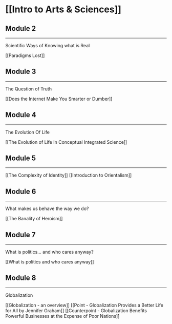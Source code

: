 # [[Intro to Arts & Sciences]]


## Module 2 
---
Scientific Ways of Knowing what is Real

[[Paradigms Lost]]

## Module 3
---
The Question of Truth

[[Does the Internet Make You Smarter or Dumber]]

## Module 4
---
The Evolution Of Life

[[The Evolution of Life In Conceptual Integrated Science]]

## Module 5
---
[[The Complexity of Identity]]
[[Introduction to Orientalism]]

## Module 6
---
What makes us behave the way we do?

[[The Banality of Heroism]]

## Module 7
---
What is politics... and who cares anyway?

[[What is politics and who cares anyway]]

## Module 8
---
Globalization

[[Globalization - an overview]]
[[Point - Globalization Provides a Better Life for All by Jennifer Graham]]
[[Counterpoint - Globalization Benefits Powerful Businesses at the Expense of Poor Nations]]
